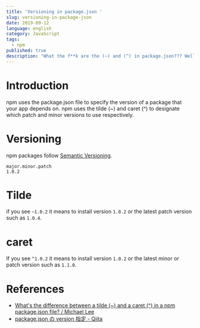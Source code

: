 ```yaml
---
title: 'Versioning in package.json '
slug: versioning-in-package-json
date: 2019-09-12
language: english
category: JavaScript
tags:
  - npm
published: true
description: "What the f**k are the (~) and (^) in package.json??? Well...You'll find it out here in this post."
---
```


# Introduction

npm uses the package.json file to specify the version of a package that your app depends on.
npm uses the tilde (~) and caret (^) to designate which patch and minor versions to use respectively.

# Versioning

npm packages follow [Semantic Versioning](https://semver.org/).

```
major.minor.patch
1.0.2
```

# Tilde

if you see `~1.0.2` it means to install version `1.0.2` or the latest patch version such as `1.0.4`.

# caret

If you see `^1.0.2` it means to install version `1.0.2` or the latest minor or patch version such as `1.1.0`.

# References

- [What's the difference between a tilde (~) and a caret (^) in a npm package.json file? / Michael Lee](https://michaelsoolee.com/npm-package-tilde-caret/)
- [package.json の version 指定 - Qiita](https://qiita.com/chihiro/items/5826678bc9287fb57a28)
